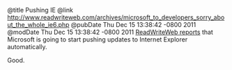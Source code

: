 @title Pushing IE
@link http://www.readwriteweb.com/archives/microsoft_to_developers_sorry_about_the_whole_ie6.php
@pubDate Thu Dec 15 13:38:42 -0800 2011
@modDate Thu Dec 15 13:38:42 -0800 2011
<a href="http://www.readwriteweb.com/archives/microsoft_to_developers_sorry_about_the_whole_ie6.php">ReadWriteWeb reports</a> that Microsoft is going to start pushing updates to Internet Explorer automatically.

Good.
